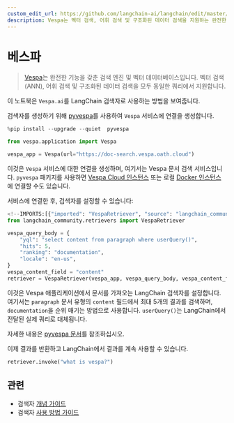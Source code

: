 ```yaml
---
custom_edit_url: https://github.com/langchain-ai/langchain/edit/master/docs/docs/integrations/retrievers/vespa.ipynb
description: Vespa는 벡터 검색, 어휘 검색 및 구조화된 데이터 검색을 지원하는 완전한 기능의 검색 엔진이자 벡터 데이터베이스입니다.
---
```


# 베스파

> [Vespa](https://vespa.ai/)는 완전한 기능을 갖춘 검색 엔진 및 벡터 데이터베이스입니다. 벡터 검색(ANN), 어휘 검색 및 구조화된 데이터 검색을 모두 동일한 쿼리에서 지원합니다.

이 노트북은 `Vespa.ai`를 LangChain 검색자로 사용하는 방법을 보여줍니다.

검색자를 생성하기 위해 [pyvespa](https://pyvespa.readthedocs.io/en/latest/index.html)를 사용하여 `Vespa` 서비스에 연결을 생성합니다.

```python
%pip install --upgrade --quiet  pyvespa
```


```python
from vespa.application import Vespa

vespa_app = Vespa(url="https://doc-search.vespa.oath.cloud")
```


이것은 `Vespa` 서비스에 대한 연결을 생성하며, 여기서는 Vespa 문서 검색 서비스입니다. `pyvespa` 패키지를 사용하면
[Vespa Cloud 인스턴스](https://pyvespa.readthedocs.io/en/latest/deploy-vespa-cloud.html) 또는 로컬
[Docker 인스턴스](https://pyvespa.readthedocs.io/en/latest/deploy-docker.html)에 연결할 수도 있습니다.

서비스에 연결한 후, 검색자를 설정할 수 있습니다:

```python
<!--IMPORTS:[{"imported": "VespaRetriever", "source": "langchain_community.retrievers", "docs": "https://api.python.langchain.com/en/latest/retrievers/langchain_community.retrievers.vespa_retriever.VespaRetriever.html", "title": "Vespa"}]-->
from langchain_community.retrievers import VespaRetriever

vespa_query_body = {
    "yql": "select content from paragraph where userQuery()",
    "hits": 5,
    "ranking": "documentation",
    "locale": "en-us",
}
vespa_content_field = "content"
retriever = VespaRetriever(vespa_app, vespa_query_body, vespa_content_field)
```


이것은 Vespa 애플리케이션에서 문서를 가져오는 LangChain 검색자를 설정합니다. 여기서는 `paragraph` 문서 유형의 `content` 필드에서 최대 5개의 결과를 검색하며, `documentation`을 순위 매기는 방법으로 사용합니다. `userQuery()`는 LangChain에서 전달된 실제 쿼리로 대체됩니다.

자세한 내용은 [pyvespa 문서](https://pyvespa.readthedocs.io/en/latest/getting-started-pyvespa.html#Query)를 참조하십시오.

이제 결과를 반환하고 LangChain에서 결과를 계속 사용할 수 있습니다.

```python
retriever.invoke("what is vespa?")
```


## 관련

- 검색자 [개념 가이드](/docs/concepts/#retrievers)
- 검색자 [사용 방법 가이드](/docs/how_to/#retrievers)